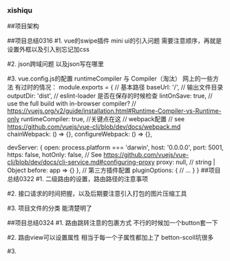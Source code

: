 ### xishiqu

##项目架构

##项目总结0316
#1. vue的swipe插件 mini ui的引入问题 
需要注意顺序，再就是设置外框以及引入别忘记加css 

#2. json跨域问题 以及json写在哪里

#3. vue.config.js的配置
runtimeCompiler 与  Compiler（淘汰） 
网上的一些方法 有过时的情况：
module.exports = {
  // 基本路径
  baseUrl: '/',
  // 输出文件目录
  outputDir: 'dist',
  // eslint-loader 是否在保存的时候检查
  lintOnSave: true,
  // use the full build with in-browser compiler?
  // https://vuejs.org/v2/guide/installation.html#Runtime-Compiler-vs-Runtime-only
  runtimeCompiler: true, //关键点在这 
  // webpack配置
  // see https://github.com/vuejs/vue-cli/blob/dev/docs/webpack.md
  chainWebpack: () => {},
  configureWebpack: () => {},

  devServer: {
    open: process.platform === 'darwin',
    host: '0.0.0.0',
    port: 5001,
    https: false,
    hotOnly: false,
    // See https://github.com/vuejs/vue-cli/blob/dev/docs/cli-service.md#configuring-proxy
    proxy: null, // string | Object
    before: app => {}
  },
  // 第三方插件配置
  pluginOptions: {
    // ...
  }
}
##项目总结0322
#1. 二级路由的设置，路由路径的注意事项

#2. 接口请求的时间把握，以及后期要注意引入打包的图片压缩工具

#3. 项目文件的分类 能清楚明了


##项目总结0324
#1. 路由跳转注意的包裹方式 不行的时候加一个button套一下

#2. 路由view可以设置属性 相当于每一个子属性都加上了 betton-scoll坑很多

#3. 